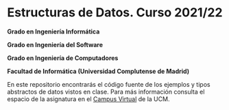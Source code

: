 # Estructuras de Datos. Curso 2021/22

**Grado en Ingeniería Informática**

**Grado en Ingeniería del Software**

**Grado en Ingeniería de Computadores**

**Facultad de Informática (Universidad Complutense de Madrid)**


En este repositorio encontrarás el código fuente de los ejemplos y tipos abstractos de datos vistos en clase. Para más información consulta el espacio de la asignatura en el [Campus Virtual](https://www.ucm.es/campusvirtual) de la UCM.

